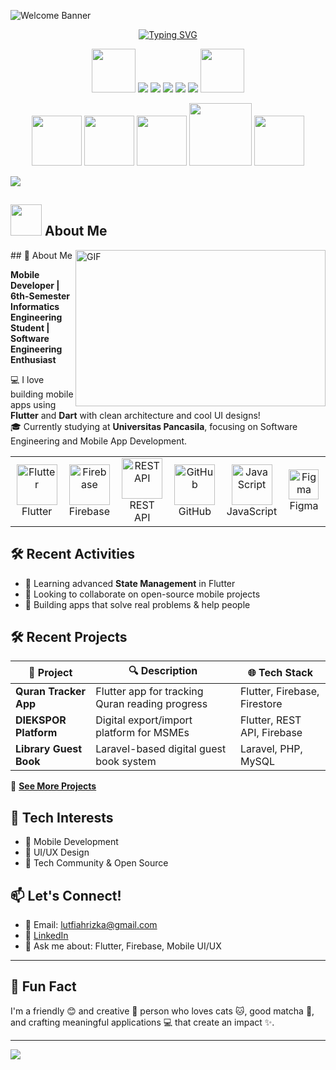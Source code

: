 <!-- 🎮 Animated Super Header -->
![Welcome Banner](https://capsule-render.vercel.app/api?type=waving&color=0:6a11cb,100:2575fc&height=300&section=header&text=✨%20Hey%20There!%20I'm%20Lutfiah%20Rizka%20✨&fontSize=40&fontColor=ffffff&animation=fadeIn&fontAlignY=35&desc=Mobile%20Developer%20|%20Flutter%20Enthusiast%20|%20UI/UX%20Explorer&descSize=20&descAlignY=55&descAlign=60)

<!-- 💫 Animated Typing Effect -->
<p align="center">
  <a href="https://git.io/typing-svg"><img src="https://readme-typing-svg.demolab.com?font=Fira+Code&size=22&pause=1000&color=6A11CB&center=true&vCenter=true&random=false&width=435&lines=Building+beautiful+mobile+apps;Flutter+enthusiast;Clean+architecture+lover;UI%2FUX+passionate" alt="Typing SVG" /></a>
</p>

<!-- 🚀 Animated Tech Stack -->
<p align="center">
  <img src="https://media.giphy.com/media/v1.Y2lkPTc5MGI3NjExNDJydmk0ZnZlY2xpYWtiMDhham5mbTJsMmZsY3hlcm5mOW9kbTJ6YyZlcD12MV9pbnRlcm5hbF9naWZfYnlfaWQmY3Q9cw/VgGthkhUvGgOit7Y9i/giphy.gif" width="70">
  <a href="https://flutter.dev/"><img src="https://img.shields.io/badge/Flutter-02569B?style=for-the-badge&logo=flutter&logoColor=white"/></a>
  <a href="https://dart.dev/"><img src="https://img.shields.io/badge/Dart-0175C2?style=for-the-badge&logo=dart&logoColor=white"/></a>
  <a href="https://firebase.google.com/"><img src="https://img.shields.io/badge/Firebase-FFCA28?style=for-the-badge&logo=firebase&logoColor=black"/></a>
  <a href="https://pub.dev/packages/sqflite"><img src="https://img.shields.io/badge/Sqflite-003B57?style=for-the-badge&logo=sqlite&logoColor=white"/></a>
  <a href="https://figma.com/"><img src="https://img.shields.io/badge/Figma-F24E1E?style=for-the-badge&logo=figma&logoColor=white"/></a>
  <img src="https://media.giphy.com/media/v1.Y2lkPTc5MGI3NjExNDJydmk0ZnZlY2xpYWtiMDhham5mbTJsMmZsY3hlcm5mOW9kbTJ6YyZlcD12MV9pbnRlcm5hbF9naWZfYnlfaWQmY3Q9cw/VgGthkhUvGgOit7Y9i/giphy.gif" width="70">
</p>

<p align="center">
  <img src="https://media3.giphy.com/media/ln7z2eWriiQAllfVcn/200w.webp" width="80">
  <img src="https://media.giphy.com/media/XAxylRMCdpbEWUAvr8/giphy.gif" width="80">
  <img src="https://media.giphy.com/media/V8y1y1FzxDETVUtQE4/giphy.gif" width="80">
  <img src="https://media.giphy.com/media/kH1DBkPNyZPOk0BxrM/giphy.gif" width="100">
  <img src="https://media.giphy.com/media/IdyAQJVN2kVPNUrojM/giphy.gif" width="80">
</p>

<!-- 🌈 Animated Divider -->
<img src="https://user-images.githubusercontent.com/73097560/115834477-dbab4500-a447-11eb-908a-139a6edaec5c.gif">

## <img src="https://media.giphy.com/media/v1.Y2lkPTc5MGI3NjExbGh4dno2bXBqZmUxZGFnZ245a3cwaTFuZGl0bHR2MjhwY3hsdzA5YiZlcD12MV9pbnRlcm5hbF9naWZfYnlfaWQmY3Q9cw/hVm2yGia6uX7kQ4bPW/giphy.gif" width="50"> About Me  

<img align="right" height="250" width="400" alt="GIF" src="https://media.giphy.com/media/L1R1tvI9svkIWwpVYr/giphy.gif"/>
## 👋 About Me

**Mobile Developer | 6th-Semester Informatics Engineering Student | Software Engineering Enthusiast**

💻 I love building mobile apps using **Flutter** and **Dart** with clean architecture and cool UI designs!  
🎓 Currently studying at **Universitas Pancasila**, focusing on Software Engineering and Mobile App Development.

<table>
  <tr>
    <td align="center" width="96">
      <a href="#">
        <img src="https://techstack-generator.vercel.app/flutter-icon.svg" alt="Flutter" width="65" height="65" />
      </a>
      <br>Flutter
    </td>
    <td align="center" width="96">
      <a href="#">
        <img src="https://techstack-generator.vercel.app/firebase-icon.svg" alt="Firebase" width="65" height="65" />
      </a>
      <br>Firebase
    </td>
    <td align="center" width="96">
      <a href="#">
        <img src="https://techstack-generator.vercel.app/restapi-icon.svg" alt="REST API" width="65" height="65" />
      </a>
      <br>REST API
    </td>
    <td align="center" width="96">
      <a href="#">
        <img src="https://techstack-generator.vercel.app/github-icon.svg" alt="GitHub" width="65" height="65" />
      </a>
      <br>GitHub
    </td>
    <td align="center" width="96">
      <a href="#">
        <img src="https://techstack-generator.vercel.app/js-icon.svg" alt="JavaScript" width="65" height="65" />
      </a>
      <br>JavaScript
    </td>
    <td align="center" width="96">
      <a href="#">
        <img src="https://skillicons.dev/icons?i=figma" width="48" height="48" alt="Figma" />
      </a>
      <br>Figma
    </td>
  </tr>
</table>

## 🛠️ Recent Activities

- 🌱 Learning advanced **State Management** in Flutter
- 🤝 Looking to collaborate on open-source mobile projects
- 🚀 Building apps that solve real problems & help people

## 🛠️ Recent Projects  

| 🚀 Project | 🔍 Description | 🌐 Tech Stack |
|-----------|--------------|--------------|
| **Quran Tracker App** | Flutter app for tracking Quran reading progress | Flutter, Firebase, Firestore |
| **DIEKSPOR Platform** | Digital export/import platform for MSMEs | Flutter, REST API, Firebase |
| **Library Guest Book** | Laravel-based digital guest book system | Laravel, PHP, MySQL |

🔗 **[See More Projects](https://github.com/disrizka)**  
## 🧠 Tech Interests

- 📱 Mobile Development
- 🎨 UI/UX Design
- 💬 Tech Community & Open Source

## 📫 Let's Connect!

- 📧 Email: lutfiahrizka@gmail.com
- 🔗 [LinkedIn](https://www.linkedin.com/in/lutfiahrizka)
- 🧠 Ask me about: Flutter, Firebase, Mobile UI/UX

---

## 🎉 Fun Fact

I'm a friendly 😊 and creative 🎨 person who loves cats 🐱, good matcha 🍵, and crafting meaningful applications 💻 that create an impact ✨.

---
<img src="https://capsule-render.vercel.app/api?type=waving&color=0:6a11cb,100:2575fc&height=120&section=footer&text=Let's%20build%20something%20awesome%20together!&fontSize=24&fontColor=ffffff&animation=fadeIn&fontAlignY=65"/>

